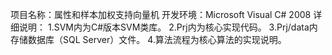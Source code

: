 项目名称：属性和样本加权支持向量机
开发环境：Microsoft Visual C# 2008
详细说明：
	1.SVM内为C#版本SVM类库。
	2.Prj内为核心实现代码。
	3.Prj/data内存储数据库（SQL Server）文件。
	4.算法流程为核心算法的实现说明。
